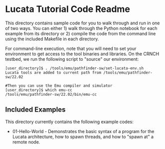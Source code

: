 # Lucata Tutorial Code Readme

This directory contains sample code for you to walk through and run in one of two ways. You can either 1) walk through the Python notebook for each example from its directory or 2) compile the code from the command line using the included Makefile in each directory. 

For command-line execution, note that you will need to set your environment to get access to the tool binaries and libraries. On the CRNCH testbed, we run the following script to "source" our environment:
```
[user_directory]$ . /tools/emu/pathfinder-sw/set-lucata-env.sh
Lucata tools are added to current path from /tools/emu/pathfinder-sw/22.02

#Then you can use the Emu compiler and simulator
[user_directory]$ which emu-cc
/tools/emu/pathfinder-sw/22.02/bin/emu-cc
```

## Included Examples
This directory currently contains the following example codes:
* 01-Hello-World - Demonstrates the basic syntax of a program for the Lucata architecture, how to spawn threads, and how to "spawn at" a remote node.

